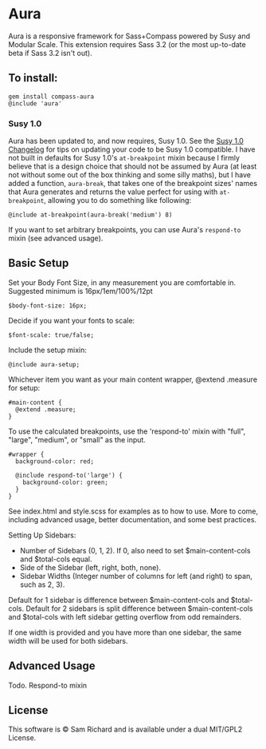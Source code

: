 # Aura

Aura is a responsive framework for Sass+Compass powered by Susy
and Modular Scale. This extension requires Sass 3.2 (or the most up-to-date
beta if Sass 3.2 isn't out).

## To install:

    gem install compass-aura
    @include 'aura'

### Susy 1.0

Aura has been updated to, and now requires, Susy 1.0. See the [Susy 1.0 Changelog](https://github.com/ericam/susy/blob/master/CHANGELOG.mkdn) for tips on updating your code to be Susy 1.0 compatible. I have not built in defaults for Susy 1.0's `at-breakpoint` mixin because I firmly believe that is a design choice that should not be assumed by Aura (at least not without some out of the box thinking and some silly maths), but I have added a function, `aura-break`, that takes one of the breakpoint sizes' names that Aura generates and returns the value perfect for using with `at-breakpoint`, allowing you to do something like following:

`@include at-breakpoint(aura-break('medium') 8)`

If you want to set arbitrary breakpoints, you can use Aura's `respond-to` mixin (see advanced usage).

## Basic Setup

Set your Body Font Size, in any measurement you are comfortable in.
Suggested minimum is 16px/1em/100%/12pt

    $body-font-size: 16px;

Decide if you want your fonts to scale:

    $font-scale: true/false;

Include the setup mixin:

    @include aura-setup;

Whichever item you want as your main content wrapper, @extend .measure for
setup:

    #main-content {
      @extend .measure;
    }

To use the calculated breakpoints, use the 'respond-to' mixin with "full",
"large", "medium", or "small" as the input.

    #wrapper {
      background-color: red;
      
      @include respond-to('large') {
        background-color: green;
      }
    }

See index.html and style.scss for examples as to how to use. More to come,
including advanced usage, better documentation, and some best practices.

Setting Up Sidebars:

* Number of Sidebars (0, 1, 2). If 0, also need to set $main-content-cols and $total-cols equal.
* Side of the Sidebar (left, right, both, none).
* Sidebar Widths (Integer number of columns for left (and right) to span, such as 2, 3).

Default for 1 sidebar is difference between $main-content-cols and $total-cols.
Default for 2 sidebars is split difference between $main-content-cols and
$total-cols with left sidebar getting overflow from odd remainders.

If one width is provided and you have more than one sidebar, the same width will
be used for both sidebars.

## Advanced Usage

Todo. Respond-to mixin 

## License

This software is © Sam Richard and is available under a dual MIT/GPL2 License.